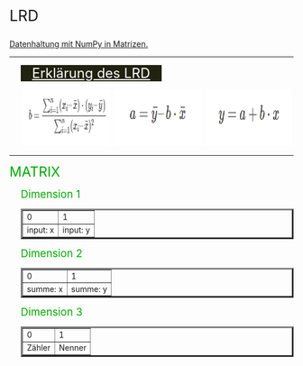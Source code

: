 <p style="font-size: 20pt;">LRD</p>
<u><p>Datenhaltung mit NumPy in Matrizen.</p></u>

-------------------------

<a style="margin-left: 20px; color: #FFF; width: 92%; background-color: #221; margin-top: 10px; margin-right: 20%; padding-left: 20px; padding-right: 20px; font-size: 18pt;" href="https://github.com/jannikwiessler/pythonDHBW/blob/main/Lineare_Regression/Lineare_Regression_py.pptx">Erklärung des LRD</a>
<br>
<div style="margin-left: 20px">
    <img src="pics/b.PNG" alt="Bild existiert nicht mehr" width="33%" height="100px"></img>
    <img src="pics/a.PNG" alt="Bild existiert nicht mehr" width="33%" height="100px"></img>
    <img src="pics/y.PNG" alt="Bild existiert nicht mehr" width="32%" height="100px"></img>
</div>

-------------------------

<font color="#00AA00" style="font-size: 18pt">MATRIX</font><br>
<div>
   <div style="margin-left: 20px">
      <font color= #00AA00 style = "font-size: 14pt">Dimension 1</font>
         <table width="33%" border = "3">
            <tr>
               <td>0</td>
               <td>1</td>
            </tr>
            <tr>
               <td>input: x</td>
               <td>input: y</td>
            </tr>
         </table>
   </div>
   <div style="margin-left: 20px">
   <font color= #00AA00 style = "font-size: 14pt">Dimension 2</font>
      <table width="33%" border = "3">
         <tr>
            <td>0</td>
            <td>1</td>
         </tr>
         <tr>
            <td>summe: x</td>
            <td>summe: y</td>
         </tr>
      </table>
   </div>
   <div style="margin-left: 20px">
   <font color= #00AA00 style = "font-size: 14pt">Dimension 3</font>
      <table width="33%" border = "3">
         <tr>
            <td>0</td>
            <td>1</td>
         </tr>
         <tr>
            <td>Zähler</td>
            <td>Nenner</td>
         </tr>
      </table>
   </div>
</div>